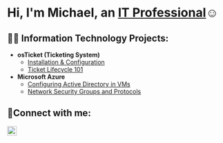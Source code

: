 <h1>Hi, I'm Michael, an <a href="https://www.linkedin.com/in/mmej181/">IT Professional</a>☺</h1>

<h2>👨‍💻 Information Technology Projects:</h2>

- <b>osTicket (Ticketing System)</b>
  - [Installation & Configuration](https://github.com/mmej181/install-config)
  - [Ticket Lifecycle 101](https://github.com/mmej181/ticket-lifecycle)
- <b>Microsoft Azure</b>
  - [Configuring Active Directory in VMs](https://github.com/mmej181/configure-ad)
  - [Network Security Groups and Protocols](https://github.com/mmej181/azure-network-protocols)

<h2>🤳Connect with me:</h2>

[<img align="left" alt="Josh | LinkedIn" width="22px" src="https://cdn.jsdelivr.net/npm/simple-icons@v3/icons/linkedin.svg" />][linkedin]

[linkedin]: https://linkedin.com/in/Josh
